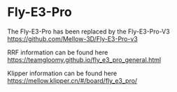 # Fly-E3-Pro

The Fly-E3-Pro has been replaced by the Fly-E3-Pro-V3 https://github.com/Mellow-3D/Fly-E3-Pro-v3

RRF information can be found here https://teamgloomy.github.io/fly_e3_pro_general.html

Klipper information can be found here https://mellow.klipper.cn/#/board/fly_e3_pro/
